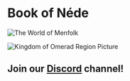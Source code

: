 # Book of Néde

![The World of Menfolk](/src/The_World_of_Menfolk.png "The World of Menfolk")


![Kingdom of Omerad Region Picture](/src/Kingdom_of_Omerad.png "Kingdom of Omerad")

## Join our [Discord](https://discord.gg/UKKkp7EQ3d) channel!

